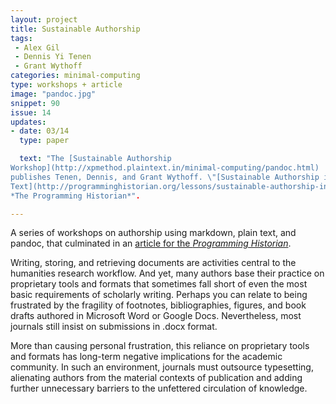 ```yaml
---
layout: project
title: Sustainable Authorship
tags:
 - Alex Gil
 - Dennis Yi Tenen
 - Grant Wythoff
categories: minimal-computing
type: workshops + article
image: "pandoc.jpg"
snippet: 90
issue: 14
updates:
- date: 03/14
  type: paper

  text: "The [Sustainable Authorship
Workshop](http://xpmethod.plaintext.in/minimal-computing/pandoc.html)
publishes Tenen, Dennis, and Grant Wythoff. \"[Sustainable Authorship in Plain
Text](http://programminghistorian.org/lessons/sustainable-authorship-in-plain-text-using-pandoc-and-markdown).\"
*The Programming Historian*".

---
```


A series of workshops on authorship using markdown, plain text, and pandoc,
that culminated in an [article for the *Programming
Historian*](http://programminghistorian.org/lessons/sustainable-authorship-in-plain-text-using-pandoc-and-markdown).

Writing, storing, and retrieving documents are activities central to the
humanities research workflow. And yet, many authors base their practice on
proprietary tools and formats that sometimes fall short of even the most basic
requirements of scholarly writing. Perhaps you can relate to being frustrated
by the fragility of footnotes, bibliographies, figures, and book drafts
authored in Microsoft Word or Google Docs. Nevertheless, most journals still
insist on submissions in .docx format.

More than causing personal frustration, this reliance on proprietary tools and
formats has long-term negative implications for the academic community. In
such an environment, journals must outsource typesetting, alienating authors
from the material contexts of publication and adding further unnecessary
barriers to the unfettered circulation of knowledge.
